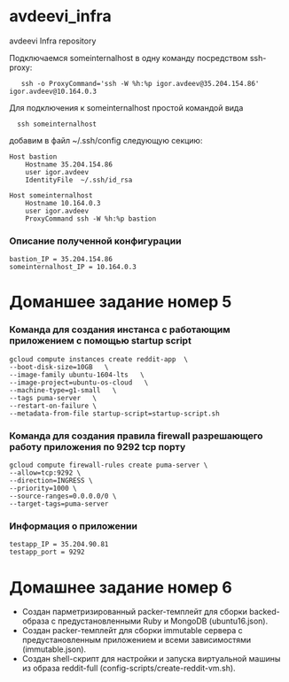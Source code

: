 # avdeevi_infra
avdeevi Infra repository

 Подключаемся someinternalhost  в одну команду посредством  ssh-proxy:
```
   ssh -o ProxyCommand='ssh -W %h:%p igor.avdeev@35.204.154.86' igor.avdeev@10.164.0.3
```
 Для подключения к someinternalhost  простой командой вида 

```
  ssh someinternalhost
```

добавим в файл ~/.ssh/config следующую секцию:

```
Host bastion
    Hostname 35.204.154.86
    user igor.avdeev
    IdentityFile  ~/.ssh/id_rsa

Host someinternalhost
    Hostname 10.164.0.3
    user igor.avdeev
    ProxyCommand ssh -W %h:%p bastion       
```

### Описание полученной конфигурации
```
bastion_IP = 35.204.154.86
someinternalhost_IP = 10.164.0.3 
```

# Доманшее задание номер 5
### Команда для создания  инстанса с работающим приложением с помощью  startup script

```
gcloud compute instances create reddit-app  \
--boot-disk-size=10GB   \
--image-family ubuntu-1604-lts   \
--image-project=ubuntu-os-cloud   \
--machine-type=g1-small   \
--tags puma-server   \
--restart-on-failure \
--metadata-from-file startup-script=startup-script.sh
```
### Команда для создания правила firewall разрешающего работу приложения по 9292 tcp порту

```
gcloud compute firewall-rules create puma-server \
--allow=tcp:9292 \
--direction=INGRESS \
--priority=1000 \
--source-ranges=0.0.0.0/0 \
--target-tags=puma-server 
```
### Информация о приложении 
```
testapp_IP = 35.204.90.81
testapp_port = 9292 
```

# Домашнее задание номер 6

 - Создан парметризированный packer-темплейт для сборки backed-образа с предустановленными  Ruby и MongoDB (ubuntu16.json). 
 - Создан packer-темплейт для сборки immutable сервера с предустановленным приложением и всеми зависимостями (immutable.json).
 - Создан shell-скрипт для настройки и запуска виртуальной машины из образа reddit-full (config-scripts/create-reddit-vm.sh).  


